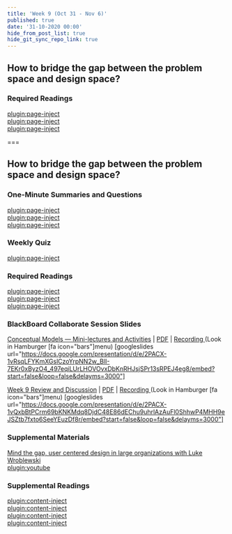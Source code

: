 ```yaml
---
title: 'Week 9 (Oct 31 - Nov 6)'
published: true
date: '31-10-2020 00:00'
hide_from_post_list: true
hide_git_sync_repo_link: true
---
```


## How to bridge the gap between the problem space and design space?

### Required Readings  
[plugin:page-inject](../../weekly-readings/week-09-1?template=partials/embedlycardlinkonly)  
[plugin:page-inject](../../weekly-readings/week-09-2?template=partials/embedlycardlinkonly)  
[plugin:page-inject](../../weekly-readings/week-09-3?template=partials/embedlycardlinkonly)  

===

## **How to bridge the gap between the problem space and design space?**

### One-Minute Summaries and Questions  
[plugin:page-inject](../../canvaslms-assignments/one-minute-summaries/week-09-1)  
[plugin:page-inject](../../canvaslms-assignments/one-minute-summaries/week-09-2)  
[plugin:page-inject](../../canvaslms-assignments/one-minute-summaries/week-09-3)  

### Weekly Quiz
[plugin:page-inject](../../canvaslms-assignments/weekly-review-quizzes/week-09)  

### Required Readings  
[plugin:page-inject](../../weekly-readings/week-09-1?template=partials/embedlycardlinkonly)  
[plugin:page-inject](../../weekly-readings/week-09-2?template=partials/embedlycardlinkonly)  
[plugin:page-inject](../../weekly-readings/week-09-3?template=partials/embedlycardlinkonly)  

### BlackBoard Collaborate Session Slides
[Conceptual Models — Mini-lectures and Activities](https://docs.google.com/presentation/d/e/2PACX-1vRsqLFYKmXGslCzoYrpNN2w_BlI-7EKr0xByzO4_497eqiLUrLHOVOvxDbKnRHJsjSPr13sRPEJ4eg8/pub?start=false&loop=false&delayms=3000)  | [PDF](https://canvas.sfu.ca/courses/56304/files/folder/Downloads/Slides%20PDFs/Mini-Lectures%20and%20Activities/Week-09) | [Recording ](https://canvas.sfu.ca/courses/56304/external_tools/3544) (Look in Hamburger [fa icon="bars"]menu)
[googleslides url="https://docs.google.com/presentation/d/e/2PACX-1vRsqLFYKmXGslCzoYrpNN2w_BlI-7EKr0xByzO4_497eqiLUrLHOVOvxDbKnRHJsjSPr13sRPEJ4eg8/embed?start=false&loop=false&delayms=3000"]

[Week 9 Review and Discussion](https://docs.google.com/presentation/d/e/2PACX-1vQxbBtPCrm69bKNKMdq8DjdC48E86dEChu9uhrlAzAuFl0ShhwP4MHH9eJSZtb7fxto6SeeYEuzDf8r/pub?start=false&loop=false&delayms=3000)  | [PDF](https://canvas.sfu.ca/courses/56304/files/folder/Downloads/Slides%20PDFs/Review%20and%20Discussion/Week-09) | [Recording ](https://canvas.sfu.ca/courses/56304/external_tools/3544) (Look in Hamburger [fa icon="bars"]menu)
[googleslides url="https://docs.google.com/presentation/d/e/2PACX-1vQxbBtPCrm69bKNKMdq8DjdC48E86dEChu9uhrlAzAuFl0ShhwP4MHH9eJSZtb7fxto6SeeYEuzDf8r/embed?start=false&loop=false&delayms=3000"]

### Supplemental Materials  
[Mind the gap, user centered design in large organizations with Luke Wroblewski](https://www.youtube.com/watch?v=mAiNdU1go1A)  
[plugin:youtube](https://www.youtube.com/watch?v=mAiNdU1go1A)

### Supplemental Readings  
[plugin:content-inject](../../ux-techniques-guide/how-to-bridge-the-gap-between-the-problem-space-and-design-space/cognitive-psychology)  
[plugin:content-inject](../../ux-techniques-guide/how-to-bridge-the-gap-between-the-problem-space-and-design-space/conceptual-models)   
[plugin:content-inject](../../ux-techniques-guide/how-to-bridge-the-gap-between-the-problem-space-and-design-space/emotional-design)   
[plugin:content-inject](../../ux-techniques-guide/how-to-bridge-the-gap-between-the-problem-space-and-design-space/inclusive-design)   
